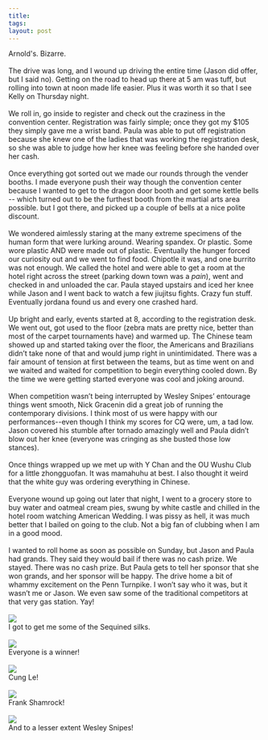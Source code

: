 ```yaml
---
title:  
tags: 
layout: post
---
```

Arnold's.  Bizarre.<br /><br />The drive was long, and I wound up driving the entire time (Jason did offer, but I said no).  Getting on the road to head up there at 5 am was tuff, but rolling into town at noon made life easier.  Plus it was worth it so that I see Kelly on Thursday night.<br /><br />We roll in, go inside to register and check out the craziness in the convention center.  Registration was fairly simple; once they got my $105 they simply gave me a wrist band.  Paula was able to put off registration because she knew one of the ladies that was working the registration desk, so she was able to judge how her knee was feeling before she handed over her cash.  <br /><br />Once everything got sorted out we made our rounds through the vender booths.  I made everyone push their way though the convention center because I wanted to get to the dragon door booth and get some kettle bells -- which turned out to be the furthest booth from the martial arts area possible.  but I got there, and picked up a couple of bells at a nice polite discount.  <br /><br />We wondered aimlessly staring at the many extreme specimens of the human form that were lurking around.  Wearing spandex. Or plastic.  Some wore plastic AND were made out of plastic.  Eventually the hunger forced our curiosity out and we went to find food. Chipotle it was, and one burrito was not enough.  We called the hotel and were able to get a room at the hotel right across the street (parking down town was a <i>pain</i>), went and checked in and unloaded the car.  Paula stayed upstairs and iced her knee while Jason and I went back to watch a few jiujitsu fights.  Crazy fun stuff.  Eventually jordana found us and every one crashed hard.<br /><br />Up bright and early, events started at 8, according to the registration desk.  We went out, got used to the floor (zebra mats are pretty nice, better than most of the carpet tournaments have) and warmed up. The Chinese team showed up and started taking over the floor, the Americans and Brazilians didn’t take none of that and would jump right in unintimidated.  There was a fair amount of tension at first between the teams, but as time went on and we waited and waited for competition to begin everything cooled down.  By the time we were getting started everyone was cool and joking around.  <br /><br />When competition wasn’t being interrupted by Wesley Snipes’ entourage things went smooth, Nick Gracenin did a great job of running the contemporary divisions.  I think most of us were happy with our performances--even though I think my scores for CQ were, um, a tad low.  Jason covered his stumble after tornado amazingly well and Paula didn’t blow out her knee (everyone was cringing as she busted those low stances).<br /><br />Once things wrapped up we met up with Y Chan and the OU Wushu Club for a little zhongguofan.  It was mamahuhu at best.  I also thought it weird that the white guy was ordering everything in Chinese.<br /><br />Everyone wound up going out later that night, I went to a grocery store to buy water and oatmeal cream pies, swung by white castle and chilled in the hotel room watching American Wedding. I was pissy as hell, it was much better that I bailed on going to the club.  Not a big fan of clubbing when I am in a good mood.<br /><br />I wanted to roll home as soon as possible on Sunday, but Jason and Paula had grands.  They said they would bail if there was no cash prize.  We stayed.  There was no cash prize.  But Paula gets to tell her sponsor that she won grands, and her sponsor will be happy.  The drive home a bit of whammy excitement on the Penn Turnpike.  I won’t say who it was, but it wasn’t me or Jason. We even saw some of the traditional competitors at that very gas station.  Yay!<br /><br /><img src="http://fuzzymonk.com/photos/blog/image/595/Arnoldschinesekids.jpg" class="picture" /><br />I got to get me some of the Sequined silks.<br /><br /><img src="http://fuzzymonk.com/photos/blog/image/595/Arnoldsmedals.jpg" class="picture" /><br />Everyone is a winner!<br /><br /><img src="http://fuzzymonk.com/photos/blog/image/595/Arnoldscungle.jpg" class="picture" /><br />Cung Le!<br /><br /><img src="http://fuzzymonk.com/photos/blog/image/595/Arnoldsjasonfrankchris.jpg" class="picture" /><br />Frank Shamrock!<br /><br /><img src="http://fuzzymonk.com/photos/blog/image/595/Arnoldswesley.jpg" class="picture" /><br />And to a lesser extent Wesley Snipes!
